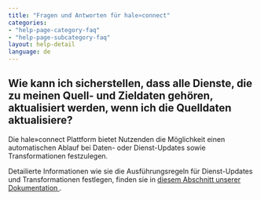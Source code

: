 ```yaml
---
title: "Fragen und Antworten für hale»connect"
categories:
- "help-page-category-faq"
- "help-page-subcategory-faq"
layout: help-detail
language: de
---
```


<h2>Wie kann ich sicherstellen, dass alle Dienste, die zu meinen Quell- und Zieldaten gehören, aktualisiert werden, wenn ich die Quelldaten aktualisiere?</h2>

Die hale»connect Plattform bietet Nutzenden die Möglichkeit einen automatischen Ablauf bei Daten- oder Dienst-Updates sowie Transformationen festzulegen. 

Detailierte Informationen wie sie die Ausführungsregeln für Dienst-Updates und Transformationen festlegen, finden sie in <a href="../../references/themes/2018-04-04-reference-themes-automation">diesem Abschnitt unserer Dokumentation </a>.
